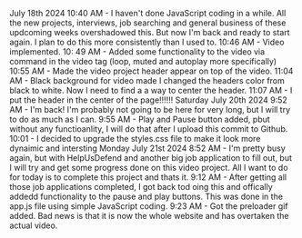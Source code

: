 July 18th 2024
10:40 AM - I haven't done JavaScript coding in a while. All the new projects, interviews, job searching and general business of these updcoming weeks overshadowed this. But now I'm back and ready to start again. I plan to do this more consistently than I used to.
10:46 AM - Video implemented.
10: 49 AM - Added some functionality to the video via command in the video tag (loop, muted and autoplay more specifically)
10:55 AM - Made the video project header appear on top of the video.
11:04 AM - Black background for video made I changed the headers color from black to white. Now I need to find a a way to center the header.
11:07 AM - I put the header in the center of the page!!!!!!
Saturday July 20th 2024
9:52 AM - I'm back! I'm probably not going to be here for very long, but I will try to do as much as I can.
9:55 AM - Play and Pause button added, pbut without any functioanlity, I will do that after I upload this commit to Github.
10:01 - I decided to upgrade the styles.css file to make it look more dynaimic and intersting
Monday July 21st 2024
8:52 AM - I'm pretty busy again, but with HelpUsDefend and another big job application to fill out, but I will try and get some progress done on this video project. All I want to do for today is to complete this project and thats it.
9:12 AM - After getting all those job applications completed, I got back tod oing this and offically addedd functionality to the pause and play buttons. This was done in the app.js file using simple JavaScript coding.
9:23 AM - Got the preloader gif added. Bad news is that it is now the whole website and has overtaken the actual video.